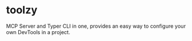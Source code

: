 # toolzy
MCP Server and Typer CLI in one, provides an easy way to configure your own DevTools in a project.
